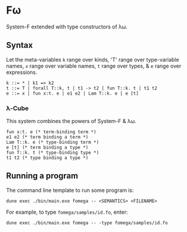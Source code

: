 # Fω

System-F extended with type constructors of λω.

## Syntax

Let the meta-variables
`k` range over kinds,
'T' range over type-variable names,
`x` range over variable names,
`t` range over types,
& `e` range over expressions.

```
k ::= * | k1 => k2
t ::= T | forall T::k, t | t1 -> t2 | fun T::k. t | t1 t2
e ::= x | fun x:t. e | e1 e2 | Lam T::k. e | e [t]
```

### λ-Cube

This system combines the powers of System-F & λω.
```
fun x:t. e (* term-binding term *)
e1 e2 (* term binding a term *)
Lam T::k. e (* type-binding term *)
e [t] (* term binding a type *)
fun T::k. t (* type-binding type *)
t1 t2 (* type binding a type *)
```

## Running a program

The command line template to run some program is:
```
dune exec ./bin/main.exe fomega -- <SEMANTICS> <FILENAME>
```

For example, to type `fomega/samples/id.fo`, enter:
```
dune exec ./bin/main.exe fomega -- -type fomega/samples/id.fo
```
